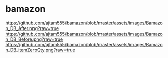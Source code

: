 # bamazon

https://github.com/ajtam555/bamazon/blob/master/assets/images/Bamazon_DB_After.png?raw=true
https://github.com/ajtam555/bamazon/blob/master/assets/images/Bamazon_DB_Before.png?raw=true
https://github.com/ajtam555/bamazon/blob/master/assets/images/Bamazon_DB_itemZeroQty.png?raw=true
